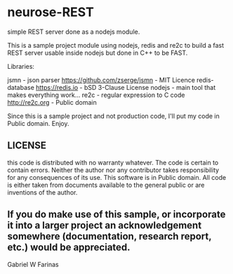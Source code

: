 # neurose-REST
simple REST server done as a nodejs module.


This is a sample project module using nodejs, redis and re2c to build a fast REST
server usable inside nodejs but done in C++ to be FAST.

Libraries:

jsmn - json parser https://github.com/zserge/jsmn - MIT Licence
redis- database https://redis.io - bSD 3-Clause License
nodejs - main tool that makes everything work...
re2c - regular expression to C code http://re2c.org - Public domain

Since this is a sample project and not production code, I'll put
my code in Public domain. Enjoy.

LICENSE
--------------------------------------------------------------------------------
this code is distributed with no warranty whatever. The code is certain to 
contain errors. Neither the author nor any contributor takes responsibility 
for any consequences of its use. This software is in Public domain. All code
 is either taken from documents available to the general public or are 
inventions of the author.

If you do make use of this sample, or incorporate it into a larger project an
acknowledgement somewhere (documentation, research report, etc.) would be
appreciated.
--------------------------------------------------------------------------------


Gabriel W Farinas
